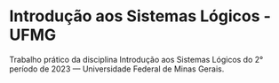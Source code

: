 # Introdução aos Sistemas Lógicos - UFMG
Trabalho prático da disciplina Introdução aos Sistemas Lógicos do 2° período de 2023 — Universidade Federal de Minas Gerais.
